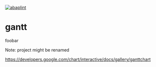 [![abaplint](http://abaplint.org/badges/larshp/gantt)](http://abaplint.org/project/larshp/gantt)

# gantt
foobar

Note: project might be renamed

https://developers.google.com/chart/interactive/docs/gallery/ganttchart
